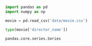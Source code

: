 

```python
import pandas as pd
import numpy as np
```


```python
movie = pd.read_csv('data/movie.csv')
```


```python
type(movie['director_name'])
```




    pandas.core.series.Series




```python

```


```python

```
